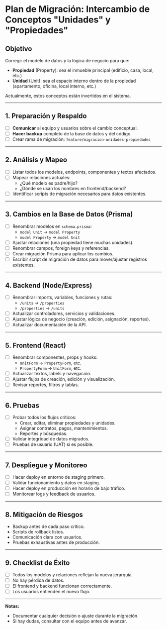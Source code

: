 # Plan de Migración: Intercambio de Conceptos "Unidades" y "Propiedades"

## Objetivo
Corregir el modelo de datos y la lógica de negocio para que:
- **Propiedad** (Property): sea el inmueble principal (edificio, casa, local, etc.)
- **Unidad** (Unit): sea el espacio interno dentro de la propiedad (apartamento, oficina, local interno, etc.)

Actualmente, estos conceptos están invertidos en el sistema.

---

## 1. Preparación y Respaldo
- [ ] **Comunicar** al equipo y usuarios sobre el cambio conceptual.
- [ ] **Hacer backup** completo de la base de datos y del código.
- [ ] Crear rama de migración: `feature/migracion-unidades-propiedades`

---

## 2. Análisis y Mapeo
- [ ] Listar todos los modelos, endpoints, componentes y textos afectados.
- [ ] Mapear relaciones actuales:
  - ¿Qué modelo es padre/hijo?
  - ¿Dónde se usan los nombres en frontend/backend?
- [ ] Identificar scripts de migración necesarios para datos existentes.

---

## 3. Cambios en la Base de Datos (Prisma)
- [ ] Renombrar modelos en `schema.prisma`:
  - `model Unit` → `model Property`
  - `model Property` → `model Unit`
- [ ] Ajustar relaciones (una propiedad tiene muchas unidades).
- [ ] Renombrar campos, foreign keys y referencias.
- [ ] Crear migración Prisma para aplicar los cambios.
- [ ] Escribir script de migración de datos para mover/ajustar registros existentes.

---

## 4. Backend (Node/Express)
- [ ] Renombrar imports, variables, funciones y rutas:
  - `/units` → `/properties`
  - `/properties` → `/units`
- [ ] Actualizar controladores, servicios y validaciones.
- [ ] Ajustar lógica de negocio (creación, edición, asignación, reportes).
- [ ] Actualizar documentación de la API.

---

## 5. Frontend (React)
- [ ] Renombrar componentes, props y hooks:
  - `UnitForm` → `PropertyForm`, etc.
  - `PropertyForm` → `UnitForm`, etc.
- [ ] Actualizar textos, labels y navegación.
- [ ] Ajustar flujos de creación, edición y visualización.
- [ ] Revisar reportes, filtros y tablas.

---

## 6. Pruebas
- [ ] Probar todos los flujos críticos:
  - Crear, editar, eliminar propiedades y unidades.
  - Asignar contratos, pagos, mantenimientos.
  - Reportes y búsquedas.
- [ ] Validar integridad de datos migrados.
- [ ] Pruebas de usuario (UAT) si es posible.

---

## 7. Despliegue y Monitoreo
- [ ] Hacer deploy en entorno de staging primero.
- [ ] Validar funcionamiento y datos en staging.
- [ ] Hacer deploy en producción en horario de bajo tráfico.
- [ ] Monitorear logs y feedback de usuarios.

---

## 8. Mitigación de Riesgos
- Backup antes de cada paso crítico.
- Scripts de rollback listos.
- Comunicación clara con usuarios.
- Pruebas exhaustivas antes de producción.

---

## 9. Checklist de Éxito
- [ ] Todos los modelos y relaciones reflejan la nueva jerarquía.
- [ ] No hay pérdida de datos.
- [ ] El frontend y backend funcionan correctamente.
- [ ] Los usuarios entienden el nuevo flujo.

---

**Notas:**
- Documentar cualquier decisión o ajuste durante la migración.
- Si hay dudas, consultar con el equipo antes de avanzar. 